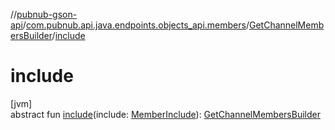 //[pubnub-gson-api](../../../index.md)/[com.pubnub.api.java.endpoints.objects_api.members](../index.md)/[GetChannelMembersBuilder](index.md)/[include](include.md)

# include

[jvm]\
abstract fun [include](include.md)(include: [MemberInclude](../../com.pubnub.api.java.models.consumer.objects_api.member/-member-include/index.md)): [GetChannelMembersBuilder](index.md)
